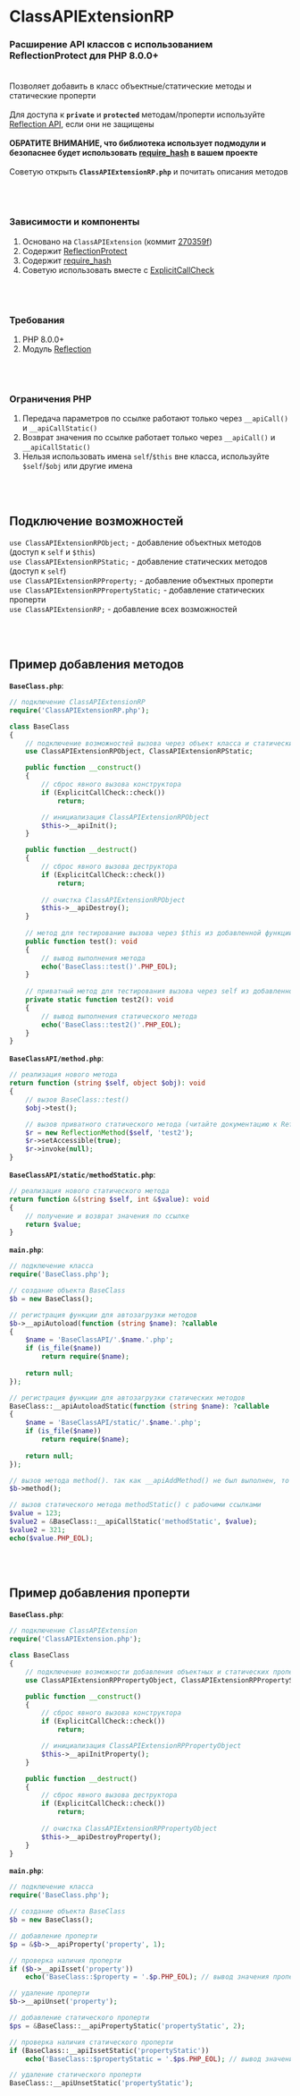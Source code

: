 # ClassAPIExtensionRP
### Расширение API классов с использованием ReflectionProtect для PHP 8.0.0+<br><br>

Позволяет добавить в класс объектные/статические методы и статические проперти<br><br>
Для доступа к **`private`** и **`protected`** методам/проперти используйте [Reflection API](https://www.php.net/manual/ru/book.reflection.php), если они не защищены<br><br>
**ОБРАТИТЕ ВНИМАНИЕ, что библиотека использует подмодули и безопаснее будет использовать [require_hash](https://github.com/deathscore13/require_hash) в вашем проекте**<br><br>
Советую открыть **`ClassAPIExtensionRP.php`** и почитать описания методов

<br><br>
### Зависимости и компоненты
1. Основано на `ClassAPIExtension` (коммит [270359f](https://github.com/deathscore13/ClassAPIExtension/tree/270359f58c462e6b0972a73ff1a6cf3448ee5362))
2. Содержит [ReflectionProtect](https://github.com/deathscore13/ReflectionProtect)
3. Содержит [require_hash](https://github.com/deathscore13/require_hash)
4. Советую использовать вместе с [ExplicitCallCheck](https://github.com/deathscore13/ExplicitCallCheck)

<br><br>
### Требования
1. PHP 8.0.0+
2. Модуль [Reflection](https://www.php.net/manual/ru/book.reflection.php)

<br><br>
### Ограничения PHP
1. Передача параметров по ссылке работают только через `__apiCall()` и `__apiCallStatic()`
2. Возврат значения по ссылке работает только через `__apiCall()` и `__apiCallStatic()`
3. Нельзя использовать имена `self`/`$this` вне класса, используйте `$self`/`$obj` или другие имена

<br><br>
## Подключение возможностей
`use ClassAPIExtensionRPObject;` - добавление объектных методов (доступ к `self` и `$this`)<br>
`use ClassAPIExtensionRPStatic;` - добавление статических методов (доступ к `self`)<br>
`use ClassAPIExtensionRPProperty;` - добавление объектных проперти<br>
`use ClassAPIExtensionRPPropertyStatic;` - добавление статических проперти<br>
`use ClassAPIExtensionRP;` - добавление всех возможностей

<br><br>
## Пример добавления методов
**`BaseClass.php`**:
```php
// подключение ClassAPIExtensionRP
require('ClassAPIExtensionRP.php');

class BaseClass
{
    // подключение возможностей вызова через объект класса и статический вызов
    use ClassAPIExtensionRPObject, ClassAPIExtensionRPStatic;

    public function __construct()
    {
        // сброс явного вызова конструктора
        if (ExplicitCallCheck::check())
            return;

        // инициализация ClassAPIExtensionRPObject
        $this->__apiInit();
    }

    public function __destruct()
    {
        // сброс явного вызова деструктора
        if (ExplicitCallCheck::check())
            return;
        
        // очистка ClassAPIExtensionRPObject
        $this->__apiDestroy();
    }
    
    // метод для тестирование вызова через $this из добавленной функции
    public function test(): void
    {
        // вывод выполнения метода
        echo('BaseClass::test()'.PHP_EOL);
    }
    
    // приватный метод для тестирования вызова через self из добавленной функции
    private static function test2(): void
    {
        // вывод выполнения статического метода
        echo('BaseClass::test2()'.PHP_EOL);
    }
}
```
**`BaseClassAPI/method.php`**:
```php
// реализация нового метода
return function (string $self, object $obj): void
{
    // вызов BaseClass::test()
    $obj->test();

    // вызов приватного статического метода (читайте документацию к Reflection API)
    $r = new ReflectionMethod($self, 'test2');
    $r->setAccessible(true);
    $r->invoke(null);
}
```
**`BaseClassAPI/static/methodStatic.php`**:
```php
// реализация нового статического метода
return function &(string $self, int &$value): void
{
    // получение и возврат значения по ссылке
    return $value;
}
```
**`main.php`**:
```php
// подключение класса
require('BaseClass.php');

// создание объекта BaseClass
$b = new BaseClass();

// регистрация функции для автозагрузки методов
$b->__apiAutoload(function (string $name): ?callable
{
    $name = 'BaseClassAPI/'.$name.'.php';
    if (is_file($name))
        return require($name);
    
    return null;
});

// регистрация функции для автозагрузки статических методов
BaseClass::__apiAutoloadStatic(function (string $name): ?callable
{
    $name = 'BaseClassAPI/static/'.$name.'.php';
    if (is_file($name))
        return require($name);
    
    return null;
});

// вызов метода method(). так как __apiAddMethod() не был выполнен, то будет совершена автозагрузка
$b->method();

// вызов статического метода methodStatic() с рабочими ссылками
$value = 123;
$value2 = &BaseClass::__apiCallStatic('methodStatic', $value);
$value2 = 321;
echo($value.PHP_EOL);
```
<br><br>
## Пример добавления проперти
**`BaseClass.php`**:
```php
// подключение ClassAPIExtension
require('ClassAPIExtension.php');

class BaseClass
{
    // подключение возможности добавления объектных и статических проперти
    use ClassAPIExtensionRPPropertyObject, ClassAPIExtensionRPPropertyStatic;

    public function __construct()
    {
        // сброс явного вызова конструктора
        if (ExplicitCallCheck::check())
            return;

        // инициализация ClassAPIExtensionRPPropertyObject
        $this->__apiInitProperty();
    }

    public function __destruct()
    {
        // сброс явного вызова деструктора
        if (ExplicitCallCheck::check())
            return;
        
        // очистка ClassAPIExtensionRPPropertyObject
        $this->__apiDestroyProperty();
    }
}
```
**`main.php`**:
```php
// подключение класса
require('BaseClass.php');

// создание объекта BaseClass
$b = new BaseClass();

// добавление проперти
$p = &$b->__apiProperty('property', 1);

// проверка наличия проперти
if ($b->__apiIsset('property'))
    echo('BaseClass::$property = '.$p.PHP_EOL); // вывод значения проперти

// удаление проперти
$b->__apiUnset('property');

// добавление статического проперти
$ps = &BaseClass::__apiPropertyStatic('propertyStatic', 2);

// проверка наличия статического проперти
if (BaseClass::__apiIssetStatic('propertyStatic'))
    echo('BaseClass::$propertyStatic = '.$ps.PHP_EOL); // вывод значения статического проперти

// удаление статического проперти
BaseClass::__apiUnsetStatic('propertyStatic');
```
